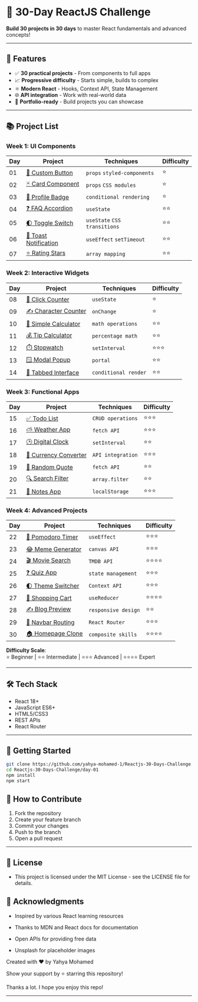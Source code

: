 # 🚀 30-Day ReactJS Challenge

**Build 30 projects in 30 days** to master React fundamentals and advanced concepts!

---

## 🌟 Features
- ✅ **30 practical projects** - From components to full apps  
- 📈 **Progressive difficulty** - Starts simple, builds to complex  
- ⚛️ **Modern React** - Hooks, Context API, State Management  
- 🌐 **API integration** - Work with real-world data  
- 🎨 **Portfolio-ready** - Build projects you can showcase  

---

## 📚 Project List

### Week 1: UI Components
| Day | Project | Techniques | Difficulty |
|-----|---------|------------|------------|
| 01 | [🔘 Custom Button](day-01/) | `props` `styled-components` | ⭐ |
| 02 | [🃏 Card Component](day-02/) | `props` `CSS modules` | ⭐ |
| 03 | [👤 Profile Badge](day-03/) | `conditional rendering` | ⭐ |
| 04 | [❓ FAQ Accordion](day-04/) | `useState` | ⭐⭐ |
| 05 | [🌓 Toggle Switch](day-05/) | `useState` `CSS transitions` | ⭐⭐ |
| 06 | [💬 Toast Notification](day-06/) | `useEffect` `setTimeout` | ⭐⭐ |
| 07 | [⭐ Rating Stars](day-07/) | `array mapping` | ⭐⭐ |

### Week 2: Interactive Widgets
| Day | Project | Techniques | Difficulty |
|-----|---------|------------|------------|
| 08 | [🧮 Click Counter](day-08/) | `useState` | ⭐ |
| 09 | [✍️ Character Counter](day-09/) | `onChange` | ⭐ |
| 10 | [🧮 Simple Calculator](day-10/) | `math operations` | ⭐⭐ |
| 11 | [💰 Tip Calculator](day-11/) | `percentage math` | ⭐⭐ |
| 12 | [⏱️ Stopwatch](day-12/) | `setInterval` | ⭐⭐⭐ |
| 13 | [🪟 Modal Popup](day-13/) | `portal` | ⭐⭐ |
| 14 | [📑 Tabbed Interface](day-14/) | `conditional render` | ⭐⭐ |

### Week 3: Functional Apps
| Day | Project | Techniques | Difficulty |
|-----|---------|------------|------------|
| 15 | [✅ Todo List](day-15/) | `CRUD operations` | ⭐⭐⭐ |
| 16 | [⛅ Weather App](day-16/) | `fetch API` | ⭐⭐⭐ |
| 17 | [🕒 Digital Clock](day-17/) | `setInterval` | ⭐⭐ |
| 18 | [💱 Currency Converter](day-18/) | `API integration` | ⭐⭐⭐ |
| 19 | [💬 Random Quote](day-19/) | `fetch API` | ⭐⭐ |
| 20 | [🔍 Search Filter](day-20/) | `array.filter` | ⭐⭐ |
| 21 | [📝 Notes App](day-21/) | `localStorage` | ⭐⭐⭐ |

### Week 4: Advanced Projects
| Day | Project | Techniques | Difficulty |
|-----|---------|------------|------------|
| 22 | [🍅 Pomodoro Timer](day-22/) | `useEffect` | ⭐⭐⭐ |
| 23 | [😂 Meme Generator](day-23/) | `canvas API` | ⭐⭐⭐ |
| 24 | [🎬 Movie Search](day-24/) | `TMDB API` | ⭐⭐⭐⭐ |
| 25 | [❓ Quiz App](day-25/) | `state management` | ⭐⭐⭐ |
| 26 | [🌓 Theme Switcher](day-26/) | `Context API` | ⭐⭐⭐ |
| 27 | [🛒 Shopping Cart](day-27/) | `useReducer` | ⭐⭐⭐⭐ |
| 28 | [✍️ Blog Preview](day-28/) | `responsive design` | ⭐⭐ |
| 29 | [🧭 Navbar Routing](day-29/) | `React Router` | ⭐⭐⭐ |
| 30 | [🏠 Homepage Clone](day-30/) | `composite skills` | ⭐⭐⭐⭐ |

**Difficulty Scale**:  
⭐ Beginner | ⭐⭐ Intermediate | ⭐⭐⭐ Advanced | ⭐⭐⭐⭐ Expert

---

## 🛠️ Tech Stack
- React 18+
- JavaScript ES6+
- HTML5/CSS3
- REST APIs
- React Router

---

## 🚀 Getting Started
```bash
git clone https://github.com/yahya-mohamed-1/Reactjs-30-Days-Challenge.git
cd Reactjs-30-Days-Challenge/day-01
npm install
npm start
```

## 🤝 How to Contribute
1. Fork the repository  
2. Create your feature branch  
3. Commit your changes  
4. Push to the branch  
5. Open a pull request  

---

## 📄 License
- This project is licensed under the MIT License - see the LICENSE file for details.

## 🙏 Acknowledgments
- Inspired by various React learning resources

- Thanks to MDN and React docs for documentation

- Open APIs for providing free data

- Unsplash for placeholder images

Created with ❤️ by Yahya Mohamed

Show your support by ⭐️ starring this repository!

Thanks a lot. I hope you enjoy this repo!

---
